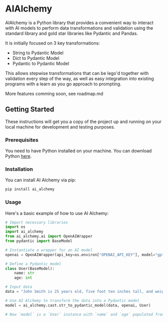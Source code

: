 # AIAlchemy

AIAlchemy is a Python library that provides a convenient way to interact with AI models to perform data transformations and validation using the standard library and gold star libraries like Pydantic and Pandas.

It is initially focused on 3 key transformations:
- String to Pydantic Model
- Dict to Pydantic Model
- Pydantic to Pydantic Model

This allows stepwise transformations that can be lego'd together with validation every step of the way, as well as easy integration into existing programs with a learn as you go approach to prompting.

More features comming soon, see roadmap.md

## Getting Started

These instructions will get you a copy of the project up and running on your local machine for development and testing purposes.

### Prerequisites

You need to have Python installed on your machine. You can download Python [here](https://www.python.org/downloads/).

### Installation

You can install AI Alchemy via pip:

```bash
pip install ai_alchemy
```

### Usage
Here's a basic example of how to use AI Alchemy:

```python
# Import necessary libraries
import os
import ai_alchemy
from ai_alchemy.ai import OpenAIWrapper
from pydantic import BaseModel

# Instantiate a wrapper for an AI model
openai = OpenAIWrapper(api_key=os.environ["OPENAI_API_KEY"], model="gpt-3.5-turbo")

# Define a Pydantic model
class User(BaseModel):
    name: str
    age: int

# Input data
data = "John Smith is 25 years old, five foot ten inches tall, and weighs 150 pounds."

# Use AI Alchemy to transform the data into a Pydantic model
model = ai_alchemy.cast.str_to_pydantic_model(data, openai, User)

# Now `model` is a `User` instance with `name` and `age` populated from `data`
```
